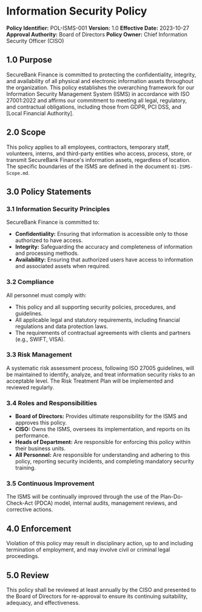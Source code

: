 # Information Security Policy

**Policy Identifier:** POL-ISMS-001
**Version:** 1.0
**Effective Date:** 2023-10-27
**Approval Authority:** Board of Directors
**Policy Owner:** Chief Information Security Officer (CISO)

## 1.0 Purpose
SecureBank Finance is committed to protecting the confidentiality, integrity, and availability of all physical and electronic information assets throughout the organization. This policy establishes the overarching framework for our Information Security Management System (ISMS) in accordance with ISO 27001:2022 and affirms our commitment to meeting all legal, regulatory, and contractual obligations, including those from GDPR, PCI DSS, and [Local Financial Authority].

## 2.0 Scope
This policy applies to all employees, contractors, temporary staff, volunteers, interns, and third-party entities who access, process, store, or transmit SecureBank Finance's information assets, regardless of location. The specific boundaries of the ISMS are defined in the document `01-ISMS-Scope.md`.

## 3.0 Policy Statements
### 3.1 Information Security Principles
SecureBank Finance is committed to:
*   **Confidentiality:** Ensuring that information is accessible only to those authorized to have access.
*   **Integrity:** Safeguarding the accuracy and completeness of information and processing methods.
*   **Availability:** Ensuring that authorized users have access to information and associated assets when required.

### 3.2 Compliance
All personnel must comply with:
*   This policy and all supporting security policies, procedures, and guidelines.
*   All applicable legal and statutory requirements, including financial regulations and data protection laws.
*   The requirements of contractual agreements with clients and partners (e.g., SWIFT, VISA).

### 3.3 Risk Management
A systematic risk assessment process, following ISO 27005 guidelines, will be maintained to identify, analyze, and treat information security risks to an acceptable level. The Risk Treatment Plan will be implemented and reviewed regularly.

### 3.4 Roles and Responsibilities
*   **Board of Directors:** Provides ultimate responsibility for the ISMS and approves this policy.
*   **CISO:** Owns the ISMS, oversees its implementation, and reports on its performance.
*   **Heads of Department:** Are responsible for enforcing this policy within their business units.
*   **All Personnel:** Are responsible for understanding and adhering to this policy, reporting security incidents, and completing mandatory security training.

### 3.5 Continuous Improvement
The ISMS will be continually improved through the use of the Plan-Do-Check-Act (PDCA) model, internal audits, management reviews, and corrective actions.

## 4.0 Enforcement
Violation of this policy may result in disciplinary action, up to and including termination of employment, and may involve civil or criminal legal proceedings.

## 5.0 Review
This policy shall be reviewed at least annually by the CISO and presented to the Board of Directors for re-approval to ensure its continuing suitability, adequacy, and effectiveness.